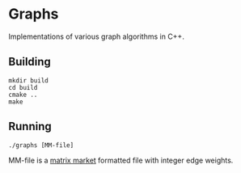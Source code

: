 # Graphs

Implementations of various graph algorithms in C++.

## Building
```Shell
mkdir build
cd build
cmake ..
make 
```

## Running
```Shell
./graphs [MM-file]
```

MM-file is a [matrix market](https://math.nist.gov/MatrixMarket/formats.html#MMformat)
formatted file with integer edge weights.
